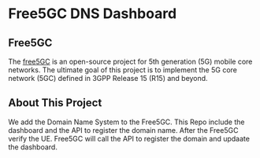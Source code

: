 # Free5GC DNS Dashboard

## Free5GC

The [free5GC](https://www.free5gc.org/) is an open-source project for 5th generation (5G) mobile core networks. The ultimate goal of this project is to implement the 5G core network (5GC) defined in 3GPP Release 15 (R15) and beyond.

## About This Project

We add the Domain Name System to the Free5GC. This Repo include the dashboard and the API to register the domain name. After the Free5GC verify the UE. Free5GC will call the API to register the domain and updaate the dashboard.
